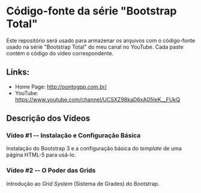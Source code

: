 # Código-fonte da série "Bootstrap Total"

Este repositório será usado para armazenar os arquivos com o código-fonte usado na série "Bootstrap Total" do meu canal no YouTube. Cada paste contém o código do vídeo correspondente.

## Links:

* Home Page: http://pontogpp.com.br/
* YouTube: https://www.youtube.com/channel/UCSXZ98kaD6xA05IeK__FUkQ

## Descrição dos Vídeos

### Vídeo #1 -- Instalação e Configuração Básica

Instalação do Bootstrap 3 e a configuração básica do _template_ de uma página HTML-5 para usá-lo.

### Vídeo #2 -- O Poder das Grids

Introdução ao _Grid System_ (Sistema de Grades) do Bootstrap.

